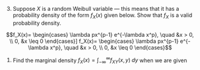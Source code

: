 
3.  Suppose $X$ is a random Weibull variable — this means that it has a probability density of the form $f_X(x)$ given below. Show that $f_X$ is a valid probability density.

$$f_X(x)= 
        \begin{cases} 
        \lambda px^{p-1} e^{-\lambda x^p}, \quad &x > 0,  \\
        0, &x \leq 0 
        \end{cases}]
        f_X(x)= 
        \begin{cases} 
        \lambda px^{p-1} e^{-\lambda x^p}, \quad &x > 0,  \\
        0, &x \leq 0 
        \end{cases}$$

1.  Find the marginal density $f_X(x) = \int_{-\infty}^\infty f_{XY}(x,y) \; dy$ when we are given
